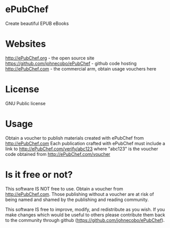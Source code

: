ePubChef
========
Create beautiful EPUB eBooks

Websites
========
http://ePubChef.org - the open source site
https://github.com/johnecobo/ePubChef - github code hosting
http://ePubChef.com - the commercial arm, obtain usage vouchers here


License
=======
GNU Public license

Usage
=====
Obtain a voucher to publish materials created with ePubChef from http://ePubChef.com
Each publication crafted with ePubChef must include a link to http://ePubChef.com/verify/abc123 where "abc123" is the voucher code obtained from http://ePubChef.com/voucher

Is it free or not?
==================
This software IS NOT free to use. Obtain a voucher from http://ePubChef.com. Those publishing without a voucher are at risk of being named and shamed by the publishing and reading community.

This software IS free to improve, modify, and redistribute as you wish. If you make changes which would be useful to others please contribute them back to the community through github (https://github.com/johnecobo/ePubChef).